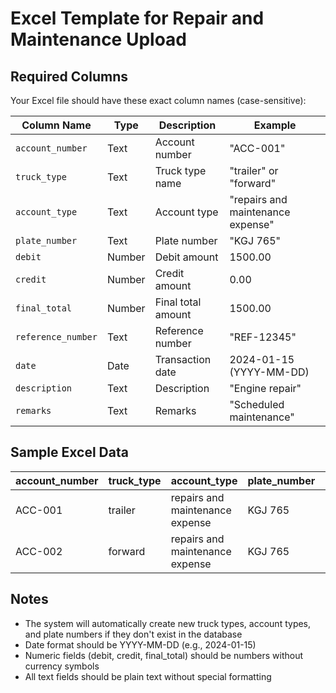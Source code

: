 # Excel Template for Repair and Maintenance Upload

## Required Columns

Your Excel file should have these exact column names (case-sensitive):

| Column Name | Type | Description | Example |
|------------|------|-------------|---------|
| `account_number` | Text | Account number | "ACC-001" |
| `truck_type` | Text | Truck type name | "trailer" or "forward" |
| `account_type` | Text | Account type | "repairs and maintenance expense" |
| `plate_number` | Text | Plate number | "KGJ 765" |
| `debit` | Number | Debit amount | 1500.00 |
| `credit` | Number | Credit amount | 0.00 |
| `final_total` | Number | Final total amount | 1500.00 |
| `reference_number` | Text | Reference number | "REF-12345" |
| `date` | Date | Transaction date | 2024-01-15 (YYYY-MM-DD) |
| `description` | Text | Description | "Engine repair" |
| `remarks` | Text | Remarks | "Scheduled maintenance" |

## Sample Excel Data

| account_number | truck_type | account_type | plate_number | debit | credit | final_total | reference_number | date | description | remarks |
|---------------|------------|--------------|--------------|-------|--------|-------------|-----------------|------|-------------|---------|
| ACC-001 | trailer | repairs and maintenance expense | KGJ 765 | 1500.00 | 0.00 | 1500.00 | REF-001 | 2024-01-15 | Brake repair | Routine maintenance |
| ACC-002 | forward | repairs and maintenance expense | KGJ 765 | 2500.00 | 0.00 | 2500.00 | REF-002 | 2024-01-16 | Engine service | Scheduled service |

## Notes

- The system will automatically create new truck types, account types, and plate numbers if they don't exist in the database
- Date format should be YYYY-MM-DD (e.g., 2024-01-15)
- Numeric fields (debit, credit, final_total) should be numbers without currency symbols
- All text fields should be plain text without special formatting

